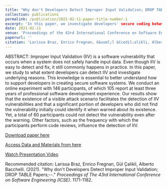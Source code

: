 ```yaml
---
title: "Why don't Developers Detect Improper Input Validation; DROP TABLE Papers;--"
collection: publications
permalink: /publication/2021-02-11-paper-title-number-1
excerpt: 'In this paper, we investigate developers' secure coding behaviour during code review.'
date: 2021-02-11
venue: 'Proceedings of the 43rd International Conference on Software Engineering (ICSE)'
paperurl: ''
citation: 'Larissa Braz, Enrico Fregnan, G&uuml;l &Ccedil;alikli, Alberto Bacchelli. (2021). &quot;Why don't Developers Detect Improper Input Validation; DROP TABLE Papers;--. &quot; <i>Proceedings of the 43rd International Conference on Software Engineering (ICSE)</i>. 1171-1182.'
---
```


ABSTRACT:
Improper Input Validation (IIV) is a software vulnerability that occurs when a system does not safely handle input data. Even though IIV is easy to detect and fix, it still commonly happens in practice. In this paper, we study to what extent developers can detect IIV and investigate underlying reasons. This knowledge is essential to better understand how to support developers in creating secure software systems. We conduct an online experiment with 146 participants, of which 105 report at least three years of professional software development experience. Our results show that the existence of a visible attack scenario facilitates the detection of IIV vulnerabilities and that a significant portion of developers who did not find the vulnerability initially could identify it when warned about its existence. Yet, a total of 60 participants could not detect the vulnerability even after the warning. Other factors, such as the frequency with which the participants perform code reviews, influence the detection of IIV.

[Download paper here](https://arxiv.org/abs/2102.06251)

[Access Data and Materials from here](https://zenodo.org/record/3996696#.YXLsfi8w2Rs)

[Watch Presentation Video](https://www.youtube.com/watch?v=5HGAZz7N9Uk)

Recommended citation: Larissa Braz, Enrico Fregnan, G&uuml;l &Ccedil;alikli, Alberto Bacchelli. (2021). "Why don't Developers Detect Improper Input Validation; DROP TABLE Papers;--." <i>Proceedings of The 43rd International Conference on Software Engineering (ICSE)</i>. 1171-1182.

